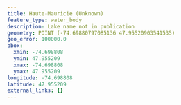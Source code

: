 ```yaml
---
title: Haute-Mauricie (Unknown)
feature_type: water_body
description: Lake name not in publication
geometry: POINT (-74.69880797085136 47.95520903541535)
geo_error: 100000.0
bbox:
  xmin: -74.698808
  ymin: 47.955209
  xmax: -74.698808
  ymax: 47.955209
longitude: -74.698808
latitude: 47.955209
external_links: {}
---
```

